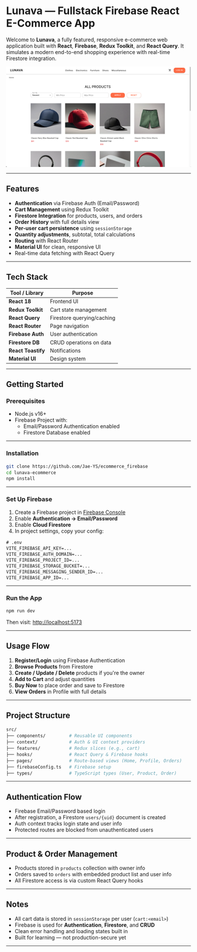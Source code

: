 # Lunava — Fullstack Firebase React E-Commerce App

Welcome to **Lunava**, a fully featured, responsive e-commerce web application built with **React**, **Firebase**, **Redux Toolkit**, and **React Query**. It simulates a modern end-to-end shopping experience with real-time Firestore integration.

![Lunava Preview](./screenshot/lunava.png)

---

## Features

- **Authentication** via Firebase Auth (Email/Password)
- **Cart Management** using Redux Toolkit
- **Firestore Integration** for products, users, and orders
- **Order History** with full details view
- **Per-user cart persistence** using `sessionStorage`
- **Quantity adjustments**, subtotal, total calculations
- **Routing** with React Router
- **Material UI** for clean, responsive UI
- Real-time data fetching with React Query

---

## Tech Stack

| Tool / Library     | Purpose                    |
| ------------------ | -------------------------- |
| **React 18**       | Frontend UI                |
| **Redux Toolkit**  | Cart state management      |
| **React Query**    | Firestore querying/caching |
| **React Router**   | Page navigation            |
| **Firebase Auth**  | User authentication        |
| **Firestore DB**   | CRUD operations on data    |
| **React Toastify** | Notifications              |
| **Material UI**    | Design system              |

---

## Getting Started

### Prerequisites

- Node.js v16+
- Firebase Project with:
  - Email/Password Authentication enabled
  - Firestore Database enabled

---

### Installation

```bash
git clone https://github.com/Jae-YS/ecommerce_firebase
cd lunava-ecommerce
npm install
```

---

### Set Up Firebase

1. Create a Firebase project in [Firebase Console](https://console.firebase.google.com)
2. Enable **Authentication → Email/Password**
3. Enable **Cloud Firestore**
4. In project settings, copy your config:

```env
# .env
VITE_FIREBASE_API_KEY=...
VITE_FIREBASE_AUTH_DOMAIN=...
VITE_FIREBASE_PROJECT_ID=...
VITE_FIREBASE_STORAGE_BUCKET=...
VITE_FIREBASE_MESSAGING_SENDER_ID=...
VITE_FIREBASE_APP_ID=...
```

---

### Run the App

```bash
npm run dev
```

Then visit: [http://localhost:5173](http://localhost:5173)

---

## Usage Flow

1. **Register/Login** using Firebase Authentication
2. **Browse Products** from Firestore
3. **Create / Update / Delete** products if you're the owner
4. **Add to Cart** and adjust quantities
5. **Buy Now** to place order and save to Firestore
6. **View Orders** in Profile with full details

---

## Project Structure

```bash
src/
├── components/         # Reusable UI components
├── context/            # Auth & UI context providers
├── features/           # Redux slices (e.g., cart)
├── hooks/              # React Query & Firebase hooks
├── pages/              # Route-based views (Home, Profile, Orders)
├── firebaseConfig.ts   # Firebase setup
├── types/              # TypeScript types (User, Product, Order)
```

---

## Authentication Flow

- Firebase Email/Password based login
- After registration, a Firestore `users/{uid}` document is created
- Auth context tracks login state and user info
- Protected routes are blocked from unauthenticated users

---

## Product & Order Management

- Products stored in `products` collection with owner info
- Orders saved to `orders` with embedded product list and user info
- All Firestore access is via custom React Query hooks

---

## Notes

- All cart data is stored in `sessionStorage` per user (`cart:<email>`)
- Firebase is used for **Authentication**, **Firestore**, and **CRUD**
- Clean error handling and loading states built in
- Built for learning — not production-secure yet

---
